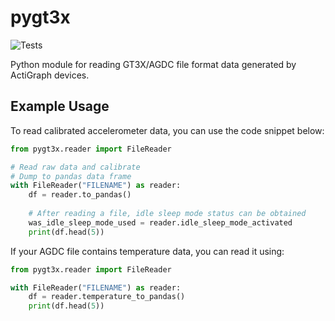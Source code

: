 # pygt3x
![Tests](https://github.com/actigraph/pygt3x/actions/workflows/tests.yml/badge.svg)

Python module for reading GT3X/AGDC file format data generated by ActiGraph devices.

## Example Usage

To read calibrated accelerometer data, you can use the code snippet below:

```python
from pygt3x.reader import FileReader

# Read raw data and calibrate
# Dump to pandas data frame
with FileReader("FILENAME") as reader:
    df = reader.to_pandas()
    
    # After reading a file, idle sleep mode status can be obtained
    was_idle_sleep_mode_used = reader.idle_sleep_mode_activated
    print(df.head(5))
```

If your AGDC file contains temperature data, you can read it using:

```python
from pygt3x.reader import FileReader

with FileReader("FILENAME") as reader:
    df = reader.temperature_to_pandas()
    print(df.head(5))
```